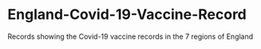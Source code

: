 # England-Covid-19-Vaccine-Record
Records showing the Covid-19 vaccine records in the 7 regions of England
